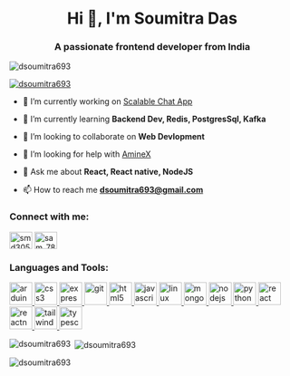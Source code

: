 <h1 align="center">Hi 👋, I'm Soumitra Das</h1>
<h3 align="center">A passionate frontend developer from India</h3>

<p align="left"> <img src="https://komarev.com/ghpvc/?username=dsoumitra693&label=Profile%20views&color=0e75b6&style=flat" alt="dsoumitra693" /> </p>

<p align="left"> <a href="https://github.com/ryo-ma/github-profile-trophy"><img src="https://github-profile-trophy.vercel.app/?username=dsoumitra693" alt="dsoumitra693" /></a> </p>

- 🔭 I’m currently working on [Scalable Chat App](https://github.com/dsoumitra693/sacalable-chat-app)
- 🌱 I’m currently learning **Backend Dev, Redis, PostgresSql, Kafka**

- 👯 I’m looking to collaborate on **Web Devlopment**

- 🤝 I’m looking for help with [AmineX](https://github.com/dsoumitra693/AnimeX)

- 💬 Ask me about **React, React native, NodeJS**

- 📫 How to reach me **dsoumitra693@gmail.com**

<h3 align="left">Connect with me:</h3>
<p align="left">
<a href="https://twitter.com/smd3056" target="blank"><img align="center" src="https://raw.githubusercontent.com/rahuldkjain/github-profile-readme-generator/master/src/images/icons/Social/twitter.svg" alt="smd3056" height="30" width="40" /></a>
<a href="https://www.codechef.com/users/sam_78" target="blank"><img align="center" src="https://cdn.jsdelivr.net/npm/simple-icons@3.1.0/icons/codechef.svg" alt="sam_78" height="30" width="40" /></a>
</p>

<h3 align="left">Languages and Tools:</h3>
<p align="left"> <a href="https://www.arduino.cc/" target="_blank" rel="noreferrer"> <img src="https://cdn.worldvectorlogo.com/logos/arduino-1.svg" alt="arduino" width="40" height="40"/> </a> 
<a href="https://www.w3schools.com/css/" target="_blank" rel="noreferrer"> <img src="https://img.icons8.com/?size=256&id=7gdY5qNXaKC0&format=png" alt="css3" width="40" height="40"/> </a> <a href="https://expressjs.com" target="_blank" rel="noreferrer"> <img src="https://img.icons8.com/?size=256&id=kg46nzoJrmTR&format=png" alt="express" width="40" height="40"/> </a> <a href="https://git-scm.com/" target="_blank" rel="noreferrer"> <img src="https://www.vectorlogo.zone/logos/git-scm/git-scm-icon.svg" alt="git" width="40" height="40"/> </a> <a href="https://www.w3.org/html/" target="_blank" rel="noreferrer"> <img src="https://img.icons8.com/?size=256&id=20909&format=png" alt="html5" width="40" height="40"/> </a> <a href="https://developer.mozilla.org/en-US/docs/Web/JavaScript" target="_blank" rel="noreferrer"> <img src="https://img.icons8.com/?size=256&id=PXTY4q2Sq2lG&format=png" alt="javascript" width="40" height="40"/> </a> <a href="https://www.linux.org/" target="_blank" rel="noreferrer"> <img src="https://img.icons8.com/?size=256&id=17842&format=png" alt="linux" width="40" height="40"/> </a> <a href="https://www.mongodb.com/" target="_blank" rel="noreferrer"> <img src="https://img.icons8.com/?size=256&id=74402&format=png" alt="mongodb" width="40" height="40"/> </a> <a href="https://nodejs.org" target="_blank" rel="noreferrer"> <img src="https://img.icons8.com/?size=256&id=54087&format=png" alt="nodejs" width="40" height="40"/> </a> <a href="https://www.python.org" target="_blank" rel="noreferrer"> <img src="https://img.icons8.com/?size=256&id=l75OEUJkPAk4&format=png" alt="python" width="40" height="40"/> </a> <a href="https://reactjs.org/" target="_blank" rel="noreferrer"> <img src="https://img.icons8.com/?size=256&id=123603&format=png" alt="react" width="40" height="40"/> </a> <a href="https://reactnative.dev/" target="_blank" rel="noreferrer"> <img src="https://reactnative.dev/img/header_logo.svg" alt="reactnative" width="40" height="40"/> </a> <a href="https://tailwindcss.com/" target="_blank" rel="noreferrer"> <img src="https://www.vectorlogo.zone/logos/tailwindcss/tailwindcss-icon.svg" alt="tailwind" width="40" height="40"/> </a> <a href="https://www.typescriptlang.org/" target="_blank" rel="noreferrer"> <img src="https://img.icons8.com/?size=256&id=uJM6fQYqDaZK&format=png" alt="typescript" width="40" height="40"/> </a> </p>

<p><img align="left" src="https://github-readme-stats.vercel.app/api/top-langs?username=dsoumitra693&show_icons=true&locale=en&layout=compact" alt="dsoumitra693" /></p>

<p>&nbsp;<img align="center" src="https://github-readme-stats.vercel.app/api?username=dsoumitra693&show_icons=true&locale=en" alt="dsoumitra693" /></p>

<p><img align="center" src="https://github-readme-streak-stats.herokuapp.com/?user=dsoumitra693&" alt="dsoumitra693" /></p>
